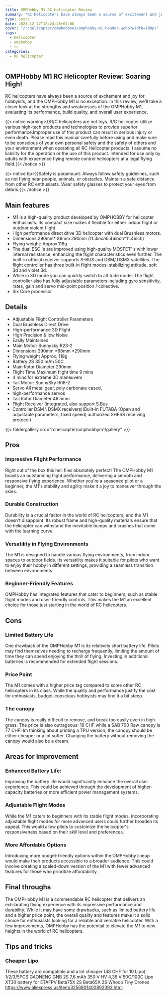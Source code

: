 ```yaml
---
title: OMPHobby M1 RC Helicopter Review
summary: "RC helicopters have always been a source of excitement and joy for hobbyists, and the OMPHobby M1 is no exception. In this review, we'll take a closer look at the strengths and weaknesses of the OMPHobby M1, evaluating its performance, build quality, and overall user experience."
type: posts
date: 2023-12-27T18:24:28+01:00
cover: "/rchelicopter/omphobbym1/omphobby-m1-header.webp?width=100px"
tags:
  - helicopter
  - omphobby
  - rc
categories:
  - RC helicopter
---
```

## OMPHobby M1 RC Helicopter Review: Soaring High!

RC helicopters have always been a source of excitement and joy for hobbyists, and the OMPHobby M1 is no exception. In this review, we'll take a closer look at the strengths and weaknesses of the OMPHobby M1, evaluating its performance, build quality, and overall user experience.

{{< notice warning>}}R/C helicopters are not toys. R/C helicopter utilize various high-tech products and technologies to provide superior performance.Improper use of this product can result in serious injury or even death. Please read this manual carefully before using and make sure to be conscious of your own personal safety and the safety of others and your environment when operating all RC Helicopter products.
I assume no liability for the operation or the use of this product. Intended for use only by adults with experience flying remote control helicopters at a legal flying field.{{< /notice >}}

{{< notice tip>}}Safety is paramount. Always follow safety guidelines, such as not flying near people, animals, or obstacles. Maintain a safe distance from other RC enthusiasts. Wear safety glasses to protect your eyes from debris.{{< /notice >}}

## Main features
* M1 is a high-quality product developed by OMPHOBBY for helicopter enthusiasts. Its compact size makes it flexible for either indoor flight or outdoor violent flight.
* High performance direct drive 3D helicopter with dual Brushless motors.
* Dimensions:290mm* 88mm *290mm (11.4inch*6.46inch*11.4inch)
* Flying weight: Approx.118g
* The dual ESC 's are improved using high-quality MOSFET' s with lower internal resistance, enhancing the flight characteristics even further. The built-in official receiver supports S-BUS and DSM/ DSMX satellites. The flight controller has three built-in flight modes: stabilizing attitude, soft 3d and violet 3d.
* While in 3D mode you can quickly switch to attitude mode. The flight controller also has fully adjustable parameters including gyro sensitivity, rates, gain and servo mid-point position / collective.
* Six Core processor

## Details
* Adjustable Flight Controller Parameters
* Dual Brushless Direct Drive
* High-performance 3D Flight
* High Precision & low Noise
* Easily Maintained
* Main Motor: Sunnysky R23-2
* Dimensions 290mm *88mm *290mm
* Flying weight Approx. 118g
* Battery 2S 350 mAh 50C
* Main Rotor Diameter 290mm
* Flight Time Maximum flight time 9 mins
* 4 mins for extreme 3D maneuvers
* Tail Motor: SunnySky R08-2
* Servo All metal gear, poly carbonate cased,
* high-performance servos
* Tail Rotor Diameter  46.5mm
* Flight Receiver (integrated, also support S.Bus
* Controller DSM \ DSMX receivers)(Built-in FUTABA (Open and adjustable parameters, fixed speed) authorized SHFSS receiving protocol)

{{< foldergallery src="rchelicopter/omphobbym1/gallery" >}}

## Pros

### Impressive Flight Performance
Right out of the box this heli flies absolutely perfect!
The OMPHobby M1 boasts an outstanding flight performance, delivering a smooth and responsive flying experience. Whether you're a seasoned pilot or a beginner, the M1's stability and agility make it a joy to maneuver through the skies.

### Durable Construction
Durability is a crucial factor in the world of RC helicopters, and the M1 doesn't disappoint. Its robust frame and high-quality materials ensure that the helicopter can withstand the inevitable bumps and crashes that come with the learning curve.

### Versatility in Flying Environments
The M1 is designed to handle various flying environments, from indoor spaces to outdoor fields. Its versatility makes it suitable for pilots who want to enjoy their hobby in different settings, providing a seamless transition between environments.

### Beginner-Friendly Features
OMPHobby has integrated features that cater to beginners, such as stable flight modes and user-friendly controls. This makes the M1 an excellent choice for those just starting in the world of RC helicopters.

## Cons

### Limited Battery Life
One drawback of the OMPHobby M1 is its relatively short battery life. Pilots may find themselves needing to recharge frequently, limiting the amount of time they can spend enjoying the thrill of flying. Investing in additional batteries is recommended for extended flight sessions.

### Price Point
The M1 comes with a higher price tag compared to some other RC helicopters in its class. While the quality and performance justify the cost for enthusiasts, budget-conscious hobbyists may find it a bit steep.

### The canopy
The canopy is really difficult to remove, and break too easily even in high grass. The price is also outrageous: 19 CHF while a SAB 700 Raw canopy is 77 CHF! Im thinking about printing a TPU version, the canopy should be either cheaper or a lot softer. Changing the battery without removing the canopy would also be a dream.

## Areas for Improvement

### Enhanced Battery Life:
Improving the battery life would significantly enhance the overall user experience. This could be achieved through the development of higher-capacity batteries or more efficient power management systems.

### Adjustable Flight Modes
While the M1 caters to beginners with its stable flight modes, incorporating adjustable flight modes for more advanced users could further broaden its appeal. This would allow pilots to customize the helicopter's responsiveness based on their skill level and preferences.

### More Affordable Options
Introducing more budget-friendly options within the OMPHobby lineup would make their products accessible to a broader audience. This could involve creating a scaled-down version of the M1 with fewer advanced features for those who prioritize affordability.

## Final throughs
The OMPHobby M1 is a commendable RC helicopter that delivers an exhilarating flying experience with its impressive performance and durability. While it may have some drawbacks, such as limited battery life and a higher price point, the overall quality and features make it a solid choice for enthusiasts looking for a reliable and versatile helicopter. With a few improvements, OMPHobby has the potential to elevate the M1 to new heights in the world of RC helicopters.

## Tips and tricks

### Cheaper Lipo
These battery are compatible and a lot cheaper (48 CHF for 10 Lipo):
1/2/3/5PCS GAONENG GNB 2S 7,6 mAh 350 V HV 4,35 V 50C/100C Lipo XT30 battery for ETAFPV Beta75X 2S Beta65X 2S Whoop Tiny Drones
https://www.aliexpress.us/item/3256801400892393.html

